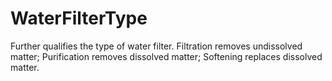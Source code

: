 WaterFilterType
===============

Further qualifies the type of water filter.  Filtration removes undissolved matter; Purification removes dissolved matter; Softening replaces dissolved matter.
